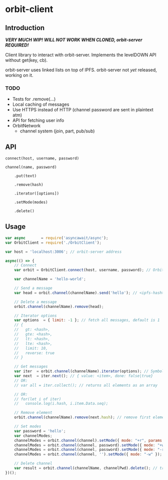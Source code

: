 # orbit-client

## Introduction

***VERY MUCH WIP! WILL NOT WORK WHEN CLONED, orbit-server REQUIRED!***

Client library to interact with orbit-server. Implements the levelDOWN API without get(key, cb).

orbit-server uses linked lists on top of IPFS. orbit-server not *yet* released, working on it.

### TODO
- Tests for .remove(...)
- Local caching of messages
- Use HTTPS instead of HTTP (channel password are sent in plaintext atm)
- API for fetching user info
- OrbitNetwork
    + channel system (join, part, pub/sub)

## API
    connect(host, username, password)

    channel(name, password)

        .put(text)

        .remove(hash)

        .iterator([options])

        .setMode(modes)

        .delete()

## Usage
```javascript
var async       = require('asyncawait/async');
var OrbitClient = require('./OrbitClient');

var host = 'localhost:3006'; // orbit-server address

async(() => {
    // Connect
    var orbit = OrbitClient.connect(host, username, password); // OrbitClient

    var channelName = 'hello-world';

    // Send a message
    var head = orbit.channel(channelName).send('hello'); // <ipfs-hash>

    // Delete a message
    orbit.channel(channelName).remove(head);

    // Iterator options
    var options  = { limit: -1 }; // fetch all messages, default is 1
    // { 
    //   gt: <hash>, 
    //   gte: <hash>,
    //   lt: <hash>,
    //   lte: <hash>,
    //   limit: 10,
    //   reverse: true
    // }

    // Get messages
    var iter  = orbit.channel(channelName).iterator(options); // Symbol.iterator
    var next  = iter.next(); // { value: <item>, done: false|true}
    // OR:
    // var all = iter.collect(); // returns all elements as an array

    // OR:
    // for(let i of iter)
    //   console.log(i.hash, i.item.Data.seq);

    // Remove element
    orbit.channel(channelName).remove(next.hash); // remove first element iterator returns

    // Set modes
    var password = 'hello';
    var channelModes;
    channelModes = orbit.channel(channel).setMode({ mode: "+r", params: { password: password } }); // { modes: { r: { password: 'hello' } } }
    channelModes = orbit.channel(channel, password).setMode({ mode: "+w", params: { ops: [orbit.user.id] } }); // { modes: { ... } }
    channelModes = orbit.channel(channel, password).setMode({ mode: "-r" }); // { modes: { ... } }
    channelModes = orbit.channel(channel, '').setMode({ mode: "-w" }); // { modes: {} }

    // Delete channel
    var result = orbit.channel(channelName, channelPwd).delete(); // true | false
})();
```
